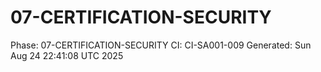 # 07-CERTIFICATION-SECURITY
Phase: 07-CERTIFICATION-SECURITY
CI: CI-SA001-009
Generated: Sun Aug 24 22:41:08 UTC 2025
